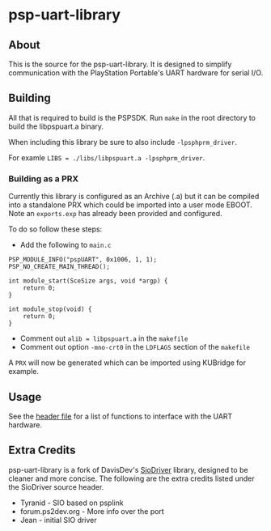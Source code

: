 # psp-uart-library

## About

This is the source for the psp-uart-library. It is designed to simplify communication with the PlayStation Portable's UART hardware for serial I/O.

## Building

All that is required to build is the PSPSDK. Run `make` in the root directory to build the libpspuart.a binary.

When including this library be sure to also include `-lpsphprm_driver`.

For examle `LIBS = ./libs/libpspuart.a -lpsphprm_driver`.

### Building as a PRX

Currently this library is configured as an Archive (.a) but it can be compiled into a standalone PRX which could be imported into a user mode EBOOT. Note an `exports.exp` has already been provided and configured.

To do so follow these steps:

* Add the following to `main.c`

```
PSP_MODULE_INFO("pspUART", 0x1006, 1, 1);
PSP_NO_CREATE_MAIN_THREAD();

int module_start(SceSize args, void *argp) {
    return 0;
}

int module_stop(void) {
    return 0;
}
```
* Comment out `alib = libpspuart.a` in the `makefile`
* Comment out option `-mno-crt0` in the `LDFLAGS` section of the `makefile`

A `PRX` will now be generated which can be imported using KUBridge for example.

## Usage

See the [header file](pspuart.h) for a list of functions to interface with the UART hardware.

## Extra Credits

psp-uart-library is a fork of DavisDev's [SioDriver](https://github.com/DavisDev/SioDriver) library, designed to be cleaner and more concise. The following are the extra credits listed under the SioDriver source header.

* Tyranid - SIO based on psplink
* forum.ps2dev.org - More info over the port
* Jean - initial SIO driver